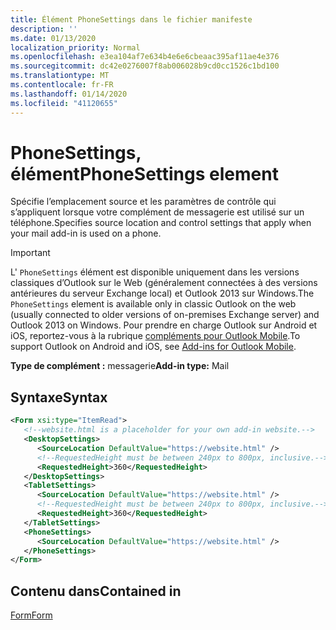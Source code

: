 ```yaml
---
title: Élément PhoneSettings dans le fichier manifeste
description: ''
ms.date: 01/13/2020
localization_priority: Normal
ms.openlocfilehash: e3ea104af7e634b4e6e6cbeaac395af11ae4e376
ms.sourcegitcommit: dc42e0276007f8ab006028b9cd0cc1526c1bd100
ms.translationtype: MT
ms.contentlocale: fr-FR
ms.lasthandoff: 01/14/2020
ms.locfileid: "41120655"
---
```

# <a name="phonesettings-element"></a><span data-ttu-id="8db2c-102">PhoneSettings, élément</span><span class="sxs-lookup"><span data-stu-id="8db2c-102">PhoneSettings element</span></span>

<span data-ttu-id="8db2c-103">Spécifie l’emplacement source et les paramètres de contrôle qui s’appliquent lorsque votre complément de messagerie est utilisé sur un téléphone.</span><span class="sxs-lookup"><span data-stu-id="8db2c-103">Specifies source location and control settings that apply when your mail add-in is used on a phone.</span></span>

> [!IMPORTANT]
> <span data-ttu-id="8db2c-104">L' `PhoneSettings` élément est disponible uniquement dans les versions classiques d’Outlook sur le Web (généralement connectées à des versions antérieures du serveur Exchange local) et Outlook 2013 sur Windows.</span><span class="sxs-lookup"><span data-stu-id="8db2c-104">The `PhoneSettings` element is available only in classic Outlook on the web (usually connected to older versions of on-premises Exchange server) and Outlook 2013 on Windows.</span></span> <span data-ttu-id="8db2c-105">Pour prendre en charge Outlook sur Android et iOS, reportez-vous à la rubrique [compléments pour Outlook Mobile](/outlook/add-ins/outlook-mobile-addins).</span><span class="sxs-lookup"><span data-stu-id="8db2c-105">To support Outlook on Android and iOS, see [Add-ins for Outlook Mobile](/outlook/add-ins/outlook-mobile-addins).</span></span>

<span data-ttu-id="8db2c-106">**Type de complément :** messagerie</span><span class="sxs-lookup"><span data-stu-id="8db2c-106">**Add-in type:** Mail</span></span>

## <a name="syntax"></a><span data-ttu-id="8db2c-107">Syntaxe</span><span class="sxs-lookup"><span data-stu-id="8db2c-107">Syntax</span></span>

```XML
<Form xsi:type="ItemRead">
   <!--website.html is a placeholder for your own add-in website.-->
   <DesktopSettings>
      <SourceLocation DefaultValue="https://website.html" />
      <!--RequestedHeight must be between 240px to 800px, inclusive.-->
      <RequestedHeight>360</RequestedHeight>
   </DesktopSettings>
   <TabletSettings>
      <SourceLocation DefaultValue="https://website.html" />
      <!--RequestedHeight must be between 240px to 800px, inclusive.-->
      <RequestedHeight>360</RequestedHeight>
   </TabletSettings>
   <PhoneSettings>
      <SourceLocation DefaultValue="https://website.html" />
   </PhoneSettings>
</Form>
```

## <a name="contained-in"></a><span data-ttu-id="8db2c-108">Contenu dans</span><span class="sxs-lookup"><span data-stu-id="8db2c-108">Contained in</span></span>

[<span data-ttu-id="8db2c-109">Form</span><span class="sxs-lookup"><span data-stu-id="8db2c-109">Form</span></span>](form.md)

